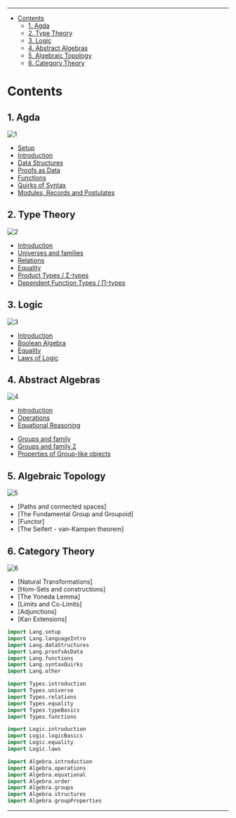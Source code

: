 <!-- START doctoc generated TOC please keep comment here to allow auto update -->
<!-- DON'T EDIT THIS SECTION, INSTEAD RE-RUN doctoc TO UPDATE -->
****

- [Contents](#contents)
  - [1. Agda](#1-agda)
  - [2. Type Theory](#2-type-theory)
  - [3. Logic](#3-logic)
  - [4. Abstract Algebras](#4-abstract-algebras)
  - [5. Algebraic Topology](#5-algebraic-topology)
  - [6. Category Theory](#6-category-theory)

<!-- END doctoc generated TOC please keep comment here to allow auto update -->


# Contents

## 1. Agda

![1](1.png)

  - [Setup](./Lang.setup.html)
  - [Introduction](./Lang.languageIntro.html)
  - [Data Structures](./Lang.dataStructures.html)
  - [Proofs as Data](./Lang.proofsAsData.html)
  - [Functions](./Lang.functions.html)
  - [Quirks of Syntax](./Lang.syntaxQuirks.html)
  - [Modules, Records and Postulates](./Lang.other.html)

## 2. Type Theory

![2](2.png)

  - [Introduction](./Types.introduction.html)
  - [Universes and families](./Types.universe.html)
  - [Relations](./Types.relations.html)
  - [Equality](./Types.equality.html)
  - [Product Types / Σ-types](./Types.typeBasics.html)
  - [Dependent Function Types / Π-types](./Types.functions.html)

## 3. Logic

![3](3.png)

  - [Introduction](./Logic.introduction.html)
  - [Boolean Algebra](./Logic.logicBasics.html)
  - [Equality](./Logic.equality.html)
  - [Laws of Logic](./Logic.laws.html)
  <!-- - [Decidability](./Logic.decidability.html) -->

## 4. Abstract Algebras

![4](4.png)

  - [Introduction](./Algebra.introduction.html)
  - [Operations](./Algebra.operations.html)
  - [Equational Reasoning](./Algebra.equational.html)
  <!-- - [Ordered objects](./Algebra.order.html) -->
  <!-- - [Properties of ordered objects](./Algebra.orderProperties.html) -->
  - [Groups and family](./Algebra.groups.html)
  - [Groups and family 2](./Algebra.structures.html)
  - [Properties of Group-like objects](./Algebra.groupProperties.html)
  <!-- - [Rings and family](./Algebra.rings.html) -->
  <!-- - [Properties of Ring-like objects](./Algebra.ringProperties.html) -->

## 5. Algebraic Topology

![5](5.png)

  - [Paths and connected spaces]
  - [The Fundamental Group and Groupoid]
  - [Functor]
  - [The Seifert - van-Kampen theorem]

## 6. Category Theory

![6](6.png)

  - [Natural Transformations]
  - [Hom-Sets and constructions]
  - [The Yoneda Lemma]
  - [Limits and Co-Limits]
  - [Adjunctions]
  - [Kan Extensions]

<!--
## 7. The Curry-Howard-Lambek-Voevodsky isomorphism

![7](7.png)

## 8. The Equivalence principle

![8](8.png)

## 9. Homotopy Type Theory

![9](9.png) -->

```agda
import Lang.setup
import Lang.languageIntro
import Lang.dataStructures
import Lang.proofsAsData
import Lang.functions
import Lang.syntaxQuirks
import Lang.other

import Types.introduction
import Types.universe
import Types.relations
import Types.equality
import Types.typeBasics
import Types.functions

import Logic.introduction
import Logic.logicBasics
import Logic.equality
import Logic.laws

import Algebra.introduction
import Algebra.operations
import Algebra.equational
import Algebra.order
import Algebra.groups
import Algebra.structures
import Algebra.groupProperties
```

****
